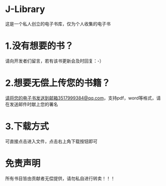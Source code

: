 # J-Library
这是一个私人创立的电子书库，仅为个人收集的电子书
# 1.没有想要的书？
请向开发者们留言，若有该书更新会及时回复：-）
# 2.想要无偿上传您的书籍？
请将您的电子书发送到邮箱3517999384@qq.com，支持pdf，word等格式，请在发送邮件时献上您的署名
# 3.下载方式
可直接点击进入文件，点击右上角下载按钮即可
# 免责声明
所有书目皆由贡献者无偿提供，请勿私自进行转卖！！！
